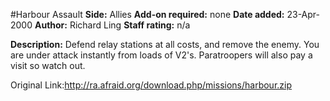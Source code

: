 #Harbour Assault
**Side:** Allies
**Add-on required:** none
**Date added:** 23-Apr-2000
**Author:** Richard Ling
**Staff rating:** n/a

**Description:** Defend relay stations at all costs, and remove the enemy. You are under attack instantly from loads of V2&apos;s. Paratroopers will also pay a visit so watch out.

Original Link:http://ra.afraid.org/download.php/missions/harbour.zip
